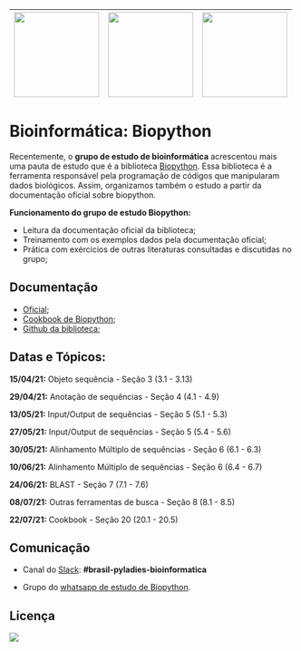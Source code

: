 | [<img src="https://github.com/pyladies-brazil/grupo-estudo-bioinformatica/blob/main/imagens/boneca_1.png" width=150>](https://github.com/pyladies-brazil/grupo-estudo-bioinformatica)| [<img src="https://github.com/pyladies-brazil/grupo-estudo-bioinformatica/blob/main/imagens/boneca_3.png" width=150>](https://github.com/pyladies-brazil/grupo-estudo-bioinformatica) | [<img src="https://github.com/pyladies-brazil/grupo-estudo-bioinformatica/blob/main/imagens/boneca_2.png" width=150>](https://github.com/pyladies-brazil/grupo-estudo-bioinformatica) |
|:------------:|:-----------:|:-----------:|

# Bioinformática: Biopython

Recentemente, o **grupo de estudo de bioinformática** acrescentou mais uma pauta de estudo que é a biblioteca [Biopython](https://biopython.org/). Essa biblioteca é a ferramenta responsável pela programação de códigos que manipularam dados biológicos. Assim, organizamos também o estudo a partir da documentação oficial sobre biopython. 

**Funcionamento do grupo de estudo Biopython:**
* Leitura da documentação oficial da biblioteca;
* Treinamento com os exemplos dados pela documentação oficial;
* Prática com exércicios de outras literaturas consultadas e discutidas no grupo;

## Documentação

- [Oficial]( http://biopython.org);
- [Cookbook de Biopython](https://biopython.org/wiki/Category%3ACookbook);
- [Github da biblioteca](https://github.com/biopython/biopython);

## Datas e Tópicos:

**15/04/21:** Objeto sequência - Seção 3 (3.1 - 3.13)

**29/04/21:** Anotação de sequências - Seção 4 (4.1 - 4.9)

**13/05/21:** Input/Output de sequências - Seção 5 (5.1 - 5.3)

**27/05/21:** Input/Output de sequências - Seção 5 (5.4 - 5.6)

**30/05/21:** Alinhamento Múltiplo de sequências - Seção 6 (6.1 - 6.3)

**10/06/21:** Alinhamento Múltiplo de sequências - Seção 6 (6.4 - 6.7)

**24/06/21:** BLAST - Seção 7 (7.1 - 7.6)

**08/07/21:** Outras ferramentas de busca - Seção 8 (8.1 - 8.5)

**22/07/21:** Cookbook - Seção 20 (20.1 - 20.5)

## Comunicação

- Canal do [Slack](https://slackin.pyladies.com/): **#brasil-pyladies-bioinformatica**

- Grupo do [whatsapp de estudo de Biopython](https://chat.whatsapp.com/F9iiQcC7Juh1Df5rWc3dSR).

## Licença

[<img src="https://anaconda.org/anaconda/biopython/badges/license.svg">](https://github.com/biopython/biopython/blob/master/LICENSE.rst)
